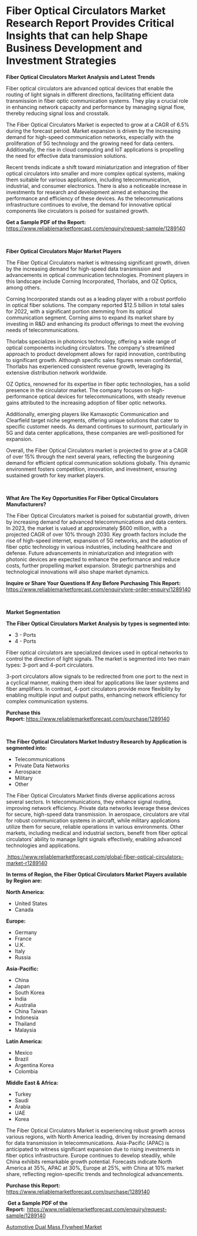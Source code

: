 <p><h1>Fiber Optical Circulators Market Research Report Provides Critical Insights that can help Shape Business Development and Investment Strategies</h1></p><p><strong>Fiber Optical Circulators Market Analysis and Latest Trends</strong></p>
<p><p>Fiber optical circulators are advanced optical devices that enable the routing of light signals in different directions, facilitating efficient data transmission in fiber optic communication systems. They play a crucial role in enhancing network capacity and performance by managing signal flow, thereby reducing signal loss and crosstalk.</p><p>The Fiber Optical Circulators Market is expected to grow at a CAGR of 6.5% during the forecast period. Market expansion is driven by the increasing demand for high-speed communication networks, especially with the proliferation of 5G technology and the growing need for data centers. Additionally, the rise in cloud computing and IoT applications is propelling the need for effective data transmission solutions.</p><p>Recent trends indicate a shift toward miniaturization and integration of fiber optical circulators into smaller and more complex optical systems, making them suitable for various applications, including telecommunication, industrial, and consumer electronics. There is also a noticeable increase in investments for research and development aimed at enhancing the performance and efficiency of these devices. As the telecommunications infrastructure continues to evolve, the demand for innovative optical components like circulators is poised for sustained growth.</p></p>
<p><strong>Get a Sample PDF of the Report:&nbsp;</strong> <a href="https://www.reliablemarketforecast.com/enquiry/request-sample/1289140?utm_campaign=3511&utm_medium=2&utm_source=Github&utm_content=ia&utm_term=29032025&utm_id=fiber-optical-circulators">https://www.reliablemarketforecast.com/enquiry/request-sample/1289140</a></p>
<p>&nbsp;</p>
<p><strong>Fiber Optical Circulators Major Market Players</strong></p>
<p><p>The Fiber Optical Circulators market is witnessing significant growth, driven by the increasing demand for high-speed data transmission and advancements in optical communication technologies. Prominent players in this landscape include Corning Incorporated, Thorlabs, and OZ Optics, among others.</p><p>Corning Incorporated stands out as a leading player with a robust portfolio in optical fiber solutions. The company reported $12.5 billion in total sales for 2022, with a significant portion stemming from its optical communication segment. Corning aims to expand its market share by investing in R&D and enhancing its product offerings to meet the evolving needs of telecommunications.</p><p>Thorlabs specializes in photonics technology, offering a wide range of optical components including circulators. The company's streamlined approach to product development allows for rapid innovation, contributing to significant growth. Although specific sales figures remain confidential, Thorlabs has experienced consistent revenue growth, leveraging its extensive distribution network worldwide.</p><p>OZ Optics, renowned for its expertise in fiber optic technologies, has a solid presence in the circulator market. The company focuses on high-performance optical devices for telecommunications, with steady revenue gains attributed to the increasing adoption of fiber optic networks.</p><p>Additionally, emerging players like Kamaxoptic Communication and Clearfield target niche segments, offering unique solutions that cater to specific customer needs. As demand continues to surmount, particularly in 5G and data center applications, these companies are well-positioned for expansion.</p><p>Overall, the Fiber Optical Circulators market is projected to grow at a CAGR of over 15% through the next several years, reflecting the burgeoning demand for efficient optical communication solutions globally. This dynamic environment fosters competition, innovation, and investment, ensuring sustained growth for key market players.</p></p>
<p>&nbsp;</p>
<p><strong>What Are The Key Opportunities For Fiber Optical Circulators Manufacturers?</strong></p>
<p><p>The Fiber Optical Circulators market is poised for substantial growth, driven by increasing demand for advanced telecommunications and data centers. In 2023, the market is valued at approximately $600 million, with a projected CAGR of over 10% through 2030. Key growth factors include the rise of high-speed internet, expansion of 5G networks, and the adoption of fiber optic technology in various industries, including healthcare and defense. Future advancements in miniaturization and integration with photonic devices are expected to enhance the performance and reduce costs, further propelling market expansion. Strategic partnerships and technological innovations will also shape market dynamics.</p></p>
<p><strong>Inquire or Share Your Questions If Any Before Purchasing This Report:</strong> <a href="https://www.reliablemarketforecast.com/enquiry/pre-order-enquiry/1289140?utm_campaign=3511&utm_medium=2&utm_source=Github&utm_content=ia&utm_term=29032025&utm_id=fiber-optical-circulators">https://www.reliablemarketforecast.com/enquiry/pre-order-enquiry/1289140</a></p>
<p>&nbsp;</p>
<p><strong>Market Segmentation</strong></p>
<p><strong>The Fiber Optical Circulators Market Analysis by types is segmented into:</strong></p>
<p><ul><li>3 - Ports</li><li>4 - Ports</li></ul></p>
<p><p>Fiber optical circulators are specialized devices used in optical networks to control the direction of light signals. The market is segmented into two main types: 3-port and 4-port circulators. </p><p>3-port circulators allow signals to be redirected from one port to the next in a cyclical manner, making them ideal for applications like laser systems and fiber amplifiers. In contrast, 4-port circulators provide more flexibility by enabling multiple input and output paths, enhancing network efficiency for complex communication systems.</p></p>
<p><strong>Purchase this Report:&nbsp;</strong><a href="https://www.reliablemarketforecast.com/purchase/1289140?utm_campaign=3511&utm_medium=2&utm_source=Github&utm_content=ia&utm_term=29032025&utm_id=fiber-optical-circulators">https://www.reliablemarketforecast.com/purchase/1289140</a></p>
<p>&nbsp;</p>
<p><strong>The Fiber Optical Circulators Market Industry Research by Application is segmented into:</strong></p>
<p><ul><li>Telecommunications</li><li>Private Data Networks</li><li>Aerospace</li><li>Military</li><li>Other</li></ul></p>
<p><p>The Fiber Optical Circulators Market finds diverse applications across several sectors. In telecommunications, they enhance signal routing, improving network efficiency. Private data networks leverage these devices for secure, high-speed data transmission. In aerospace, circulators are vital for robust communication systems in aircraft, while military applications utilize them for secure, reliable operations in various environments. Other markets, including medical and industrial sectors, benefit from fiber optical circulators’ ability to manage light signals effectively, enabling advanced technologies and applications.</p></p>
<p><a href="https://www.reliablemarketforecast.com/global-fiber-optical-circulators-market-r1289140?utm_campaign=3511&utm_medium=2&utm_source=Github&utm_content=ia&utm_term=29032025&utm_id=fiber-optical-circulators">&nbsp;https://www.reliablemarketforecast.com/global-fiber-optical-circulators-market-r1289140</a></p>
<p><strong>In terms of Region, the Fiber Optical Circulators Market Players available by Region are:</strong></p>
<p>
    <p> <strong> North America: </strong>
        <ul>
            <li>United States</li>
            <li>Canada</li>
        </ul>
        </p> 
    <p> <strong> Europe: </strong>
        <ul>
            <li>Germany</li>
            <li>France</li>
            <li>U.K.</li>
            <li>Italy</li>
            <li>Russia</li>
        </ul>
        </p> 
    <p> <strong> Asia-Pacific: </strong>
        <ul>
            <li>China</li>
            <li>Japan</li>
            <li>South Korea</li>
            <li>India</li>
            <li>Australia</li>
            <li>China Taiwan</li>
            <li>Indonesia</li>
            <li>Thailand</li>
            <li>Malaysia</li>
        </ul>
        </p> 
    <p> <strong> Latin America: </strong>
        <ul>
            <li>Mexico</li>
            <li>Brazil</li>
            <li>Argentina Korea</li>
            <li>Colombia</li>
        </ul>
        </p> 
    <p> <strong> Middle East & Africa: </strong>
        <ul>
            <li>Turkey</li>
            <li>Saudi</li>
            <li>Arabia</li>
            <li>UAE</li>
            <li>Korea</li>
        </ul>
    </p>
    </p>
<p><p>The Fiber Optical Circulators Market is experiencing robust growth across various regions, with North America leading, driven by increasing demand for data transmission in telecommunications. Asia-Pacific (APAC) is anticipated to witness significant expansion due to rising investments in fiber optics infrastructure. Europe continues to develop steadily, while China exhibits remarkable growth potential. Forecasts indicate North America at 35%, APAC at 30%, Europe at 25%, with China at 10% market share, reflecting region-specific trends and technological advancements.</p></p>
<p><strong>Purchase this Report: </strong><a href="https://www.reliablemarketforecast.com/purchase/1289140?utm_campaign=3511&utm_medium=2&utm_source=Github&utm_content=ia&utm_term=29032025&utm_id=fiber-optical-circulators">https://www.reliablemarketforecast.com/purchase/1289140</a></p>
<p>&nbsp;<strong>Get a Sample PDF of the Report:&nbsp;&nbsp;</strong><a href="https://www.reliablemarketforecast.com/enquiry/request-sample/1289140?utm_campaign=3511&utm_medium=2&utm_source=Github&utm_content=ia&utm_term=29032025&utm_id=fiber-optical-circulators">https://www.reliablemarketforecast.com/enquiry/request-sample/1289140</a></p>
<p><strong></strong></p>
<p><p><a href="https://github.com/beyeagamizjp/Market-Research-Report-List-1/blob/main/automotive-dual-mass-flywheel-market.md?utm_campaign=3511&utm_medium=2&utm_source=Github&utm_content=ia&utm_term=29032025&utm_id=fiber-optical-circulators">Automotive Dual Mass Flywheel Market</a></p></p>